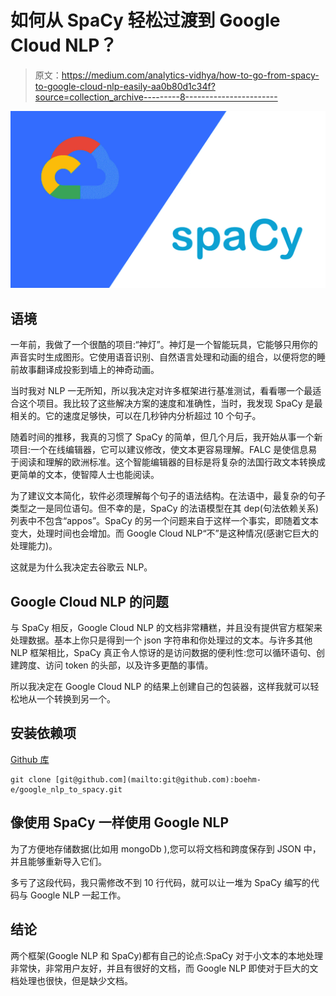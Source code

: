 # 如何从 SpaCy 轻松过渡到 Google Cloud NLP？

> 原文：<https://medium.com/analytics-vidhya/how-to-go-from-spacy-to-google-cloud-nlp-easily-aa0b80d1c34f?source=collection_archive---------8----------------------->

![](img/9059867c240a92708d6ac2bf383c471c.png)

## 语境

一年前，我做了一个很酷的项目:“神灯”。神灯是一个智能玩具，它能够只用你的声音实时生成图形。它使用语音识别、自然语言处理和动画的组合，以便将您的睡前故事翻译成投影到墙上的神奇动画。

当时我对 NLP 一无所知，所以我决定对许多框架进行基准测试，看看哪一个最适合这个项目。我比较了这些解决方案的速度和准确性，当时，我发现 SpaCy 是最相关的。它的速度足够快，可以在几秒钟内分析超过 10 个句子。

随着时间的推移，我真的习惯了 SpaCy 的简单，但几个月后，我开始从事一个新项目:一个在线编辑器，它可以建议修改，使文本更容易理解。FALC 是使信息易于阅读和理解的欧洲标准。这个智能编辑器的目标是将复杂的法国行政文本转换成更简单的文本，使智障人士也能阅读。

为了建议文本简化，软件必须理解每个句子的语法结构。在法语中，最复杂的句子类型之一是同位语句。但不幸的是，SpaCy 的法语模型在其 dep(句法依赖关系)列表中不包含“appos”。SpaCy 的另一个问题来自于这样一个事实，即随着文本变大，处理时间也会增加。而 Google Cloud NLP“不”是这种情况(感谢它巨大的处理能力)。

这就是为什么我决定去谷歌云 NLP。

## Google Cloud NLP 的问题

与 SpaCy 相反，Google Cloud NLP 的文档非常糟糕，并且没有提供官方框架来处理数据。基本上你只是得到一个 json 字符串和你处理过的文本。与许多其他 NLP 框架相比，SpaCy 真正令人惊讶的是访问数据的便利性:您可以循环语句、创建跨度、访问 token 的头部，以及许多更酷的事情。

所以我决定在 Google Cloud NLP 的结果上创建自己的包装器，这样我就可以轻松地从一个转换到另一个。

## 安装依赖项

[Github 库](https://github.com/boehm-e/google_nlp_to_spacy)

```
git clone [git@github.com](mailto:git@github.com):boehm-e/google_nlp_to_spacy.git 
```

## 像使用 SpaCy 一样使用 Google NLP

为了方便地存储数据(比如用 mongoDb ),您可以将文档和跨度保存到 JSON 中，并且能够重新导入它们。

多亏了这段代码，我只需修改不到 10 行代码，就可以让一堆为 SpaCy 编写的代码与 Google NLP 一起工作。

## 结论

两个框架(Google NLP 和 SpaCy)都有自己的论点:SpaCy 对于小文本的本地处理非常快，非常用户友好，并且有很好的文档，而 Google NLP 即使对于巨大的文档处理也很快，但是缺少文档。